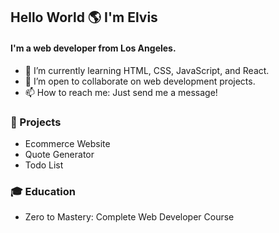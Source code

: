 ## Hello World :earth_americas: I'm Elvis 
#### I'm a web developer from Los Angeles.

- 🌱 I’m currently learning HTML, CSS, JavaScript, and React. 
- 👯 I’m open to collaborate on web development projects.
- 📫 How to reach me: Just send me a message!

### :floppy_disk: Projects
- Ecommerce Website
- Quote Generator
- Todo List

### :mortar_board: Education
- Zero to Mastery: Complete Web Developer Course
